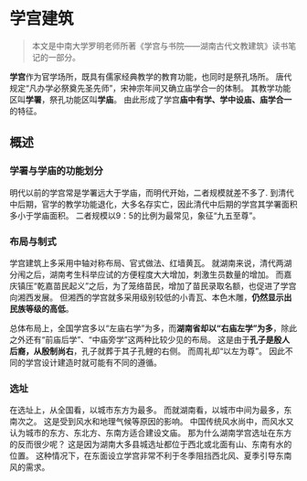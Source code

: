 # 学宫建筑

>本文是中南大学罗明老师所著《学宫与书院——湖南古代文教建筑》读书笔记的一部分。

**学宫**作为官学场所，既具有儒家经典教学的教育功能，也同时是祭孔场所。
唐代规定“凡办学必祭奠先圣先师”，宋神宗年间又确立庙学合一的体制。
其教学功能区叫**学署**，祭孔功能区叫**学庙**。
由此形成了学宫**庙中有学、学中设庙、庙学合一**的特征。

## 概述

### 学署与学庙的功能划分

明代以前的学宫常是学署远大于学庙，而明代开始，二者规模就差不多了.
到清代中后期，官学的教学功能退化，大多名存实亡，因此清代中后期的学宫其学署面积多小于学庙面积。
二者规模以9：5的比例为最常见，象征“九五至尊”。

### 布局与制式

学宫建筑上多采用中轴对称布局、官式做法、红墙黄瓦。
就湖南来说，清代两湖分闱之后，湖南考生科举应试的方便程度大大增加，刺激生员数量的增加。
而嘉庆镇压“乾嘉苗民起义”之后，为了笼络苗民，增加了苗民录取名额，也促进了学宫向湘西发展。
但湘西的学宫就多采用级别较低的小青瓦、本色木雕，**仍然显示出民族等级的高低**。

总体布局上，全国学宫多以“左庙右学”为多，而**湖南省却以“右庙左学”为多**，除此之外还有“前庙后学”、“中庙旁学”这两种比较少见的布局。
这是由于**孔子是殷人后裔，从殷制尚右**，孔子就葬于其子孔鲤的右侧。
而周礼却“以左为尊”。
因此不同的学宫设计建造时就可能有不同的遵循。

### 选址

在选址上，从全国看，以城市东方为最多。
而就湖南看，以城市中间为最多，东南次之。
这是受到风水和地理气候等原因的影响。
中国传统风水尚中，而风水又认为城市的东方、东北方、东南方适合建设文庙。
那为什么湖南学宫选址在东方的反而很少呢？
这是因为湖南大多县城选址都位于西北或北面有山、东南有水的位置。
这种情况下，在东面设立学宫非常不利于冬季阻挡西北风、夏季引导东南风的需求。